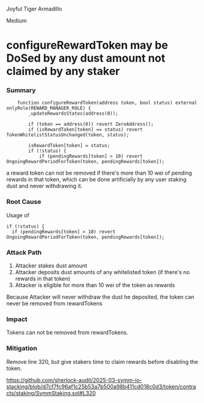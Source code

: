 Joyful Tiger Armadillo

Medium

# configureRewardToken may be DoSed by any dust amount not claimed by any staker

### Summary

```solidity
	function configureRewardToken(address token, bool status) external onlyRole(REWARD_MANAGER_ROLE) {
		_updateRewardsStates(address(0));

		if (token == address(0)) revert ZeroAddress();
		if (isRewardToken[token] == status) revert TokenWhitelistStatusUnchanged(token, status);

		isRewardToken[token] = status;
		if (!status) {
			if (pendingRewards[token] > 10) revert OngoingRewardPeriodForToken(token, pendingRewards[token]);
```
a reward token can not be removed if there's more than 10 wei of pending rewards in that token, which can be done artificially by any user staking dust and never withdrawing it.

### Root Cause

Usage of 		
```solidity
if (!status) {
  if (pendingRewards[token] > 10) revert OngoingRewardPeriodForToken(token, pendingRewards[token]);
```


### Attack Path

1. Attacker stakes dust amount
2. Attacker deposits dust amounts of any whitelisted token (if there's no rewards in that token)
3. Attacker is eligible for more than 10 wei of the token as rewards

Because Attacker will never withdraw the dust he deposited, the token can never be removed from rewardTokens

### Impact

Tokens can not be removed from rewardTokens.

### Mitigation

Remove line 320, but give stakers time to claim rewards before disabling the token.

https://github.com/sherlock-audit/2025-03-symm-io-stacking/blob/d7cf7fc96af1c25b53a7b500a98b411cd018c0d3/token/contracts/staking/SymmStaking.sol#L320

